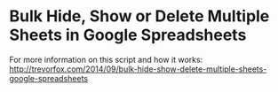 # Bulk Hide, Show or Delete Multiple Sheets in Google Spreadsheets

For more information on this script and how it works:
http://trevorfox.com/2014/09/bulk-hide-show-delete-multiple-sheets-google-spreadsheets

